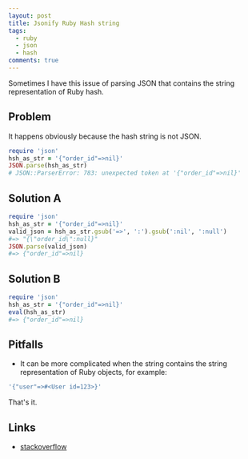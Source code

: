 ```yaml
---
layout: post
title: Jsonify Ruby Hash string
tags:
  - ruby
  - json
  - hash
comments: true
---
```


Sometimes I have this issue of parsing JSON that contains the string representation of Ruby hash.

## Problem

It happens obviously because the hash string is not JSON.

```rb
require 'json'
hsh_as_str = '{"order_id"=>nil}'
JSON.parse(hsh_as_str)
# JSON::ParserError: 783: unexpected token at '{"order_id"=>nil}'
```

## Solution A

```rb
require 'json'
hsh_as_str = '{"order_id"=>nil}'
valid_json = hsh_as_str.gsub('=>', ':').gsub(':nil', ':null')
#=> "{\"order_id\":null}"
JSON.parse(valid_json)
#=> {"order_id"=>nil}
```

## Solution B

```rb
require 'json'
hsh_as_str = '{"order_id"=>nil}'
eval(hsh_as_str)
#=> {"order_id"=>nil}
```

## Pitfalls

- It can be more complicated when the string contains the string representation of Ruby objects, for example:

```rb
'{"user"=>#<User id=123>}'
```

That's it.


## Links

- [stackoverflow](https://stackoverflow.com/questions/1667630/how-do-i-convert-a-string-object-into-a-hash-object)
